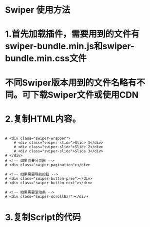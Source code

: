 # Swiper 使用方法
# 1.首先加载插件，需要用到的文件有swiper-bundle.min.js和swiper-bundle.min.css文件
# 不同Swiper版本用到的文件名略有不同。可下载Swiper文件或使用CDN
# <link rel="stylesheet" href="dist/css/swiper-bundle.min.css">
# <script src="dist/js/swiper-bundle.min.js"></script>
# 2.复制HTML内容。

# <div class="swiper-container">
    # <div class="swiper-wrapper">
        # <div class="swiper-slide">Slide 1</div>
        # <div class="swiper-slide">Slide 2</div>
        # <div class="swiper-slide">Slide 3</div>
    # </div>
    # <!-- 如果需要分页器 -->
    # <div class="swiper-pagination"></div>
    
    # <!-- 如果需要导航按钮 -->
    # <div class="swiper-button-prev"></div>
    # <div class="swiper-button-next"></div>
    
    # <!-- 如果需要滚动条 -->
    # <div class="swiper-scrollbar"></div>
# </div>
# 3.复制Script的代码


# <script>        
  # var mySwiper = new Swiper ('.swiper-container', {
    # direction: 'vertical', // 垂直切换选项
    # loop: true, // 循环模式选项
    
    # // 如果需要分页器
    # pagination: {
      # el: '.swiper-pagination',
    # },
    
    # // 如果需要前进后退按钮
    # navigation: {
      # nextEl: '.swiper-button-next',
      # prevEl: '.swiper-button-prev',
    # },
    
    # // 如果需要滚动条
    # scrollbar: {
      # el: '.swiper-scrollbar',
    # },
  # })        
  # </script>

